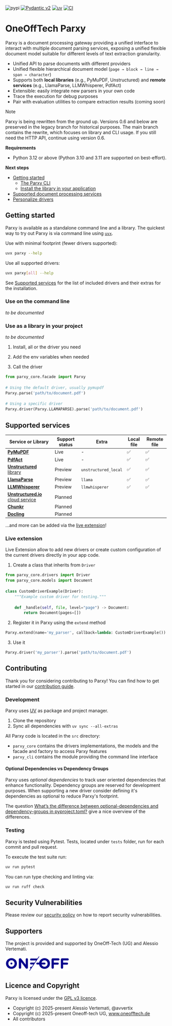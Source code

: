 ![pypi](https://img.shields.io/pypi/v/parxy.svg)
[![Pydantic v2](https://img.shields.io/endpoint?url=https://raw.githubusercontent.com/pydantic/pydantic/main/docs/badge/v2.json)](https://docs.pydantic.dev/latest/contributing/#badges) [![uv](https://img.shields.io/endpoint?url=https://raw.githubusercontent.com/astral-sh/uv/main/assets/badge/v0.json)](https://github.com/astral-sh/uv) [![CI](https://github.com/OneOffTech/parxy/actions/workflows/ci.yml/badge.svg)](https://github.com/OneOffTech/parxy/actions/workflows/ci.yml)

# OneOffTech Parxy

Parxy is a document processing gateway providing a unified interface to interact with multiple document parsing services, exposing a unified flexible document model suitable for different levels of text extraction granularity.

- Unified API to parse documents with different providers
- Unified flexible hierarchical document model (`page → block → line → span → character`)
- Supports both **local libraries** (e.g., PyMuPDF, Unstructured) and **remote services** (e.g., LlamaParse, LLMWhisperer, PdfAct)
- Extensible: easily integrate new parsers in your own code
- Trace the execution for debug purposes
- Pair with evaluation utilities to compare extraction results (coming soon)

> [!NOTE]  
> Parxy is being rewritten from the ground up. Versions 0.6 and below are preserved in the legacy branch for historical purposes. The main branch contains the rewrite, which focuses on library and CLI usage. If you still need the HTTP API, continue using version 0.6.

**Requirements**

- Python 3.12 or above (Python 3.10 and 3.11 are supported on best-effort).


**Next steps**

- [Getting started](#getting-started)
    - [The Parxy CLI](#use-on-the-command-line)
    - [Install the library in your application](#use-as-a-library-in-your-project)
- [Supported document processing services](#supported-services)
- [Personalize drivers](#live-extension)

## Getting started

Parxy is available as a standalone command line and a library. The quickest way to try out Parxy is via command line using [`uvx`](https://docs.astral.sh/uv/concepts/tools/#execution-vs-installation).


Use with minimal footprint (fewer drivers supported):

```bash
uvx parxy --help
```

Use all supported drivers:

```bash
uvx parxy[all] --help
```

See [Supported services](#supported-services) for the list of included drivers and their extras for the installation.

### Use on the command line

_to be documented_

### Use as a library in your project

_to be documented_

1. Install, all or the driver you need

2. Add the env variables when needed

3. Call the driver


```python
from parxy_core.facade import Parxy

# Using the default driver, usually pymupdf
Parxy.parse('path/to/document.pdf')

# Using a specific driver
Parxy.driver(Parxy.LLAMAPARSE).parse('path/to/document.pdf')
```

## Supported services

| Service or Library | Support status | Extra | Local file | Remote file | 
|--------------------|----------------|-------|------------|-------------|
| [**PyMuPDF**](https://pymupdf.readthedocs.io/en/latest/) | Live | - | ✅ | ✅ |
| [**PdfAct**](https://github.com/data-house/pdfact) | Live | - | ✅ | ✅ |
| [**Unstructured** library](https://docs.unstructured.io/open-source/introduction/overview) | Preview | `unstructured_local` | ✅ | ✅ |
| [**LlamaParse**](https://docs.cloud.llamaindex.ai/llamaparse/overview) | Preview | `llama` | ✅ | ✅ |
| [**LLMWhisperer**](https://docs.unstract.com/llmwhisperer/index.html) | Preview | `llmwhisperer` | ✅ | ✅ |
| [**Unstructured.io** cloud service](https://docs.unstructured.io/open-source/introduction/overview) | Planned |  |  |  |
| [**Chunkr**](https://www.chunkr.ai/) | Planned |  |  |  |
| [**Docling**](https://docling-project.github.io/docling/) | Planned |  |  |  |


...and more can be added via the [live extension](#live-extension)!


### Live extension

Live Extension allow to add new drivers or create custom configuration of the current drivers directly in your app code.

1. Create a class that inherits from `Driver`

```python
from parxy_core.drivers import Driver
from parxy_core.models import Document

class CustomDriverExample(Driver):
    """Example custom driver for testing."""

    def _handle(self, file, level="page") -> Document:
        return Document(pages=[])
```

2. Register it in Parxy using the `extend` method

```python
Parxy.extend(name='my_parser', callback=lambda: CustomDriverExample())
```

3. Use it

```python
Parxy.driver('my_parser').parse('path/to/document.pdf')
```

## Contributing

Thank you for considering contributing to Parxy! You can find how to get started in our [contribution guide](./.github/CONTRIBUTING.md).

### Development

Parxy uses [UV](https://docs.astral.sh/uv/) as package and project manager. 

1. Clone the repository
1. Sync all dependencies with `uv sync --all-extras`

All Parxy code is located in the `src` directory:

- `parxy_core` contains the drivers implementations, the models and the facade and factory to access Parxy features
- `parxy_cli` contains the module providing the command line interface


#### Optional Dependencies vs Dependency Groups

Parxy uses _optional dependencies_ to track user oriented dependencies that enhance functionality. Dependency groups are reserved for development purposes. When supporting a new driver consider defining it's dependencies as optional to reduce Parxy's footprint.

The question [What’s the difference between optional-dependencies and dependency-groups in pyproject.toml?](https://github.com/astral-sh/uv/issues/9011) give a nice overview of the differences.

### Testing

Parxy is tested using Pytest. Tests, located under `tests` folder, run for each commit and pull request.

To execute the test suite run:

```bash
uv run pytest
```

You can run type checking and linting via:

```bash
uv run ruff check
```


## Security Vulnerabilities

Please review our [security policy](./.github/SECURITY.md) on how to report security vulnerabilities.


## Supporters

The project is provided and supported by OneOff-Tech (UG) and Alessio Vertemati.

<p align="left"><a href="https://oneofftech.de" target="_blank"><img src="https://raw.githubusercontent.com/OneOffTech/.github/main/art/oneofftech-logo.svg" width="200"></a></p>


## Licence and Copyright

Parxy is licensed under the [GPL v3 licence](./LICENCE).

- Copyright (c) 2025-present Alessio Vertemati, @avvertix
- Copyright (c) 2025-present Oneoff-tech UG, www.oneofftech.de
- All contributors
